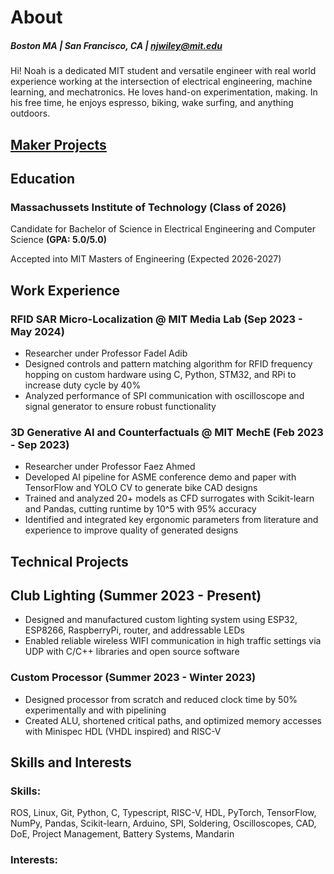 # About
##### Boston MA | San Francisco, CA | [njwiley@mit.edu](mailto:njwiley@mit.edu)

Hi! Noah is a dedicated MIT student and versatile engineer with real world experience working at the intersection of electrical engineering, machine learning, and mechatronics. He loves hand-on experimentation, making. In his free time, he enjoys espresso, biking, wake surfing, and anything outdoors. 

## [Maker Projects](./other_pages/projects_home.html)

## Education
### Massachussets Institute of Technology (Class of 2026)
Candidate for Bachelor of Science in Electrical Engineering and Computer Science **(GPA: 5.0/5.0)**

Accepted into MIT Masters of Engineering (Expected 2026-2027)

## Work Experience
### RFID SAR Micro-Localization @ MIT Media Lab (Sep 2023 - May 2024)
- Researcher under Professor Fadel Adib
- Designed controls and pattern matching algorithm for RFID frequency hopping on custom hardware using C, Python, STM32, and RPi to increase duty cycle by 40%
- Analyzed performance of SPI communication with oscilloscope and signal generator to ensure robust functionality

### 3D Generative AI and Counterfactuals @ MIT MechE (Feb 2023 - Sep 2023)
- Researcher under Professor Faez Ahmed
- Developed AI pipeline for ASME conference demo and paper with TensorFlow and YOLO CV to generate bike CAD designs 
- Trained and analyzed 20+ models as CFD surrogates with Scikit-learn and Pandas, cutting runtime by 10^5 with 95% accuracy
- Identified and integrated key ergonomic parameters from literature and experience to improve quality of generated designs

## Technical Projects 
## Club Lighting (Summer 2023 - Present)
- Designed and manufactured custom lighting system using ESP32, ESP8266, RaspberryPi, router, and addressable LEDs
- Enabled reliable wireless WIFI communication in high traffic settings via UDP with C/C++ libraries and open source software

### Custom Processor (Summer 2023 - Winter 2023)
- Designed processor from scratch and reduced clock time by 50% experimentally and with pipelining 
- Created ALU, shortened critical paths, and optimized memory accesses with Minispec HDL (VHDL inspired) and RISC-V

## Skills and Interests
### Skills:
ROS, Linux, Git, Python, C, Typescript, RISC-V, HDL, PyTorch, TensorFlow, NumPy, Pandas, Scikit-learn, Arduino, SPI, Soldering, Oscilloscopes, CAD, DoE, Project Management, Battery Systems, Mandarin

### Interests:




